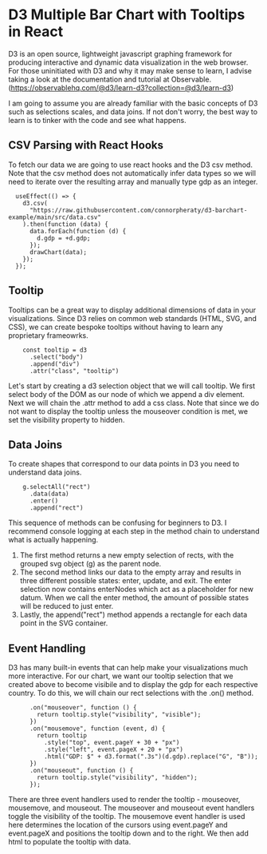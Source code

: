 # D3 Multiple Bar Chart with Tooltips in React

D3 is an open source, lightweight javascript graphing framework for producing interactive and dynamic data visualization in the web browser. For those uninitiated with D3 and why it may make sense to learn, I advise taking a look at the documentation and tutorial at Observable. (https://observablehq.com/@d3/learn-d3?collection=@d3/learn-d3)

I am going to assume you are already familiar with the basic concepts of D3 such as selections scales, and data joins. If not don't worry, the best way to learn is to tinker with the code and see what happens.

## CSV Parsing with React Hooks

To fetch our data we are going to use react hooks and the D3 csv method. Note that the csv method does not automatically infer data types so we will need to iterate over the resulting array and manually type gdp as an integer.

```
  useEffect(() => {
    d3.csv(
      "https://raw.githubusercontent.com/connorpheraty/d3-barchart-example/main/src/data.csv"
    ).then(function (data) {
      data.forEach(function (d) {
        d.gdp = +d.gdp;
      });
      drawChart(data);
    });
  });
```

## Tooltip

Tooltips can be a great way to display additional dimensions of data in your visualizations. Since D3 relies on common web standards (HTML, SVG, and CSS), we can create bespoke tooltips without having to learn any proprietary frameowrks.

```
    const tooltip = d3
      .select("body")
      .append("div")
      .attr("class", "tooltip")
```

Let's start by creating a d3 selection object that we will call tooltip. We first select body of the DOM as our node of which we append a div element. Next we will chain the .attr method to add a css class. Note that since we do not want to display the tooltip unless the mouseover condition is met, we set the visibility property to hidden.

## Data Joins

To create shapes that correspond to our data points in D3 you need to understand data joins.

```
    g.selectAll("rect")
      .data(data)
      .enter()
      .append("rect")
```

This sequence of methods can be confusing for beginners to D3. I recommend console logging at each step in the method chain to understand what is actually happening.

1. The first method returns a new empty selection of rects, with the grouped svg object (g) as the parent node.
2. The second method links our data to the empty array and results in three different possible states: enter, update, and exit. The enter selection now contains enterNodes which act as a placeholder for new datum. When we call the enter method, the amount of possible states will be reduced to just enter.
3. Lastly, the append("rect") method appends a rectangle for each data point in the SVG container.

## Event Handling

D3 has many built-in events that can help make your visualizations much more interactive. For our chart, we want our tooltip selection that we created above to become visibile and to display the gdp for each respective country. To do this, we will chain our rect selections with the .on() method.

```
      .on("mouseover", function () {
        return tooltip.style("visibility", "visible");
      })
      .on("mousemove", function (event, d) {
        return tooltip
          .style("top", event.pageY + 30 + "px")
          .style("left", event.pageX + 20 + "px")
          .html("GDP: $" + d3.format(".3s")(d.gdp).replace("G", "B"));
      })
      .on("mouseout", function () {
        return tooltip.style("visibility", "hidden");
      });
```

There are three event handlers used to render the tooltip - mouseover, mousemove, and mouseout. The mouseover and mouseout event handlers toggle the visibility of the tooltip. The mousemove event handler is used here determines the location of the cursors using event.pageY and event.pageX and positions the tooltip down and to the right. We then add html to populate the tooltip with data.
